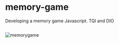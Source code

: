 # memory-game
Developing a memory game Javascript. TQI and DIO 
##
##
![memorygame](https://user-images.githubusercontent.com/86568241/173610496-e98d91c0-80ff-49d5-81da-0d662faeafb0.gif)
